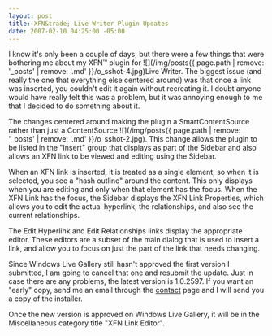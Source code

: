 ```yaml
---
layout: post
title: XFN&trade; Live Writer Plugin Updates
date: 2007-02-10 04:25:00 -05:00
---
```


I know it's only been a couple of days, but there were a few things that were bothering me about my XFN™ plugin for ![](/img/posts{{ page.path | remove: '_posts' | remove: '.md' }}/o_sshot-4.jpg)Live Writer. The biggest issue (and really the one that everything else centered around) was that once a link was inserted, you couldn't edit it again without recreating it. I doubt anyone would have really felt this was a problem, but it was annoying enough to me that I decided to do something about it.

The changes centered around making the plugin a SmartContentSource rather than just a ContentSource ![](/img/posts{{ page.path | remove: '_posts' | remove: '.md' }}/o_sshot-2.jpg). This change allows the plugin to be listed in the "Insert" group that displays as part of the Sidebar and also allows an XFN link to be viewed and editing using the Sidebar. 

When an XFN link is inserted, it is treated as a single element, so when it is selected, you see a "hash outline" around the content. This only displays when you are editing and only when that element has the focus. When the XFN Link has the focus, the Sidebar displays the XFN Link Properties, which allows you to edit the actual hyperlink, the relationships, and also see the current relationships.

The Edit Hyperlink and Edit Relationships links display the appropriate editor. These editors are a subset of the main dialog that is used to insert a link, and allow you to focus on just the part of the link that needs changing.

Since Windows Live Gallery still hasn't approved the first version I submitted, I am going to cancel that one and resubmit the update. Just in case there are any problems, the latest version is 1.0.2597. If you want an "early" copy, send me an email through the [contact](/sdorman/contact.aspx "http://geekswithblogs.net/sdorman/contact.aspx") page and I will send you a copy of the installer.

Once the new version is approved on Windows Live Gallery, it will be in the Miscellaneous category title "XFN Link Editor".
